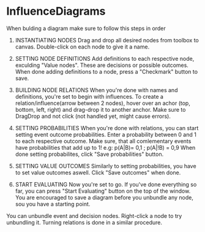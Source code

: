 # InfluenceDiagrams


When bulding a diagram make sure to follow this steps in order

1. INSTANTIATING NODES
Drag and drop all desired nodes from toolbox to canvas.
Double-click on each node to give it a name.

2. SETTING NODE DEFINITIONS
Add definitions to each respective node, exculding "Value nodes".
These are decisions or possible outcomes. When done adding definitions to a node, press a "Checkmark" button to save.

3. BUILDING NODE RELATIONS
When you're done with names and definitions, you're set to begin with influences.
To create a relation/influence(arrow between 2 nodes), hover over an achor (top, bottom, left, right) and drag-drop it to another anchor.
Make sure to DragDrop and not click (not handled yet, might cause errors).

4. SETTING PROBABILITIES
When you're done with relations, you can start setting event outcome probabilities.
Enter a probability between 0 and 1 to each respective outcome. Make sure, that all comlementary events have probabilities that add up to 1!
e.g: p(A|B)= 0,1 ; p(A|!B) = 0,9
When done setting probabilites, click "Save probabilities" button.

5. SETTING VALUE OUTCOMES
Similarly to setting probabilities, you have to set value outcomes aswell. Click "Save outcomes" when done.

6. START EVALUATING
Now you're set to go. If you've done everything so far, you can press "Start Evaluating" button on the top of the window.
You are encouraged to save a diagram before you unbundle any node, sou you have a starting point.

You can unbundle event and decision nodes. Right-click a node to try unbundling it.
Turning relations is done in a similar procedure.
